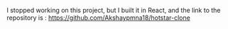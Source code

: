 I stopped working on this project, but I built it in React, and the link to the repository is : https://github.com/Akshaypmna18/hotstar-clone
